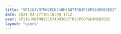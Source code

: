 ```yaml
---
title: "SP11GJVQTMN2ECK740M36Q7TR8JPCGPGE4MSB3EDZ"
date: 2024-03-27T10:18:00.171Z
user: SP11GJVQTMN2ECK740M36Q7TR8JPCGPGE4MSB3EDZ
layout: "users"
---
```

    